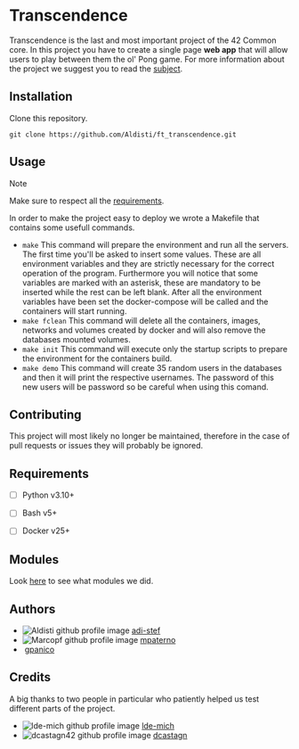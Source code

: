 # Transcendence

Transcendence is the last and most important project of the 42 Common core. In this project you have to create a single page **web app** that will allow users to play between them the ol' Pong game.
For more information about the project we suggest you to read the [subject](resources/subject.en.pdf).


## Installation

Clone this repository.

`git clone https://github.com/Aldisti/ft_transcendence.git`


## Usage

> [!NOTE]
> Make sure to respect all the [requirements](Readme.md#Requirements).

In order to make the project easy to deploy we wrote a Makefile that contains some usefull commands.

* `make`
    This command will prepare the environment and run all the servers.
    The first time you'll be asked to insert some values. These are all environment variables and they are strictly necessary for the correct operation of the program.
    Furthermore you will notice that some variables are marked with an asterisk, these are mandatory to be inserted while the rest can be left blank.
    After all the environment variables have been set the docker-compose will be called and the containers will start running.
* `make fclean`
    This command will delete all the containers, images, networks and volumes created by docker and will also remove the databases mounted volumes.
* `make init`
    This command will execute only the startup scripts to prepare the environment for the containers build.
* `make demo`
    This command will create 35 random users in the databases and then it will print the respective usernames.
    The password of this new users will be password so be careful when using this comand.


## Contributing

This project will most likely no longer be maintained, therefore in the case of pull requests or issues they will probably be ignored.


## Requirements
- [ ] Python v3.10+
- [ ] Bash v5+
- [ ] Docker v25+


## Modules
Look [here](resources/ModulesList.md) to see what modules we did.


## Authors

* ![Aldisti github profile image](https://avatars.githubusercontent.com/u/76822748?s=25) [adi-stef](https://github.com/Aldisti)
* ![Marcopf github profile image](https://avatars.githubusercontent.com/u/83019220?s=25) [mpaterno](https://github.com/marcopf)
* ![]() [gpanico](https://github.com/Ukudot)


## Credits

A big thanks to two people in particular who patiently helped us test different parts of the project.
* ![lde-mich github profile image](https://avatars.githubusercontent.com/u/113907143?s=25) [lde-mich](https://github.com/lde-mich)
* ![dcastagn42 github profile image](https://avatars.githubusercontent.com/u/112878659?s=25) [dcastagn](https://github.com/DarioCastagnola)
